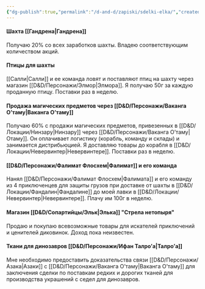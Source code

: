 ```yaml
---
{"dg-publish":true,"permalink":"/d-and-d/zapiski/sdelki-elka/","created":"2023-12-27T21:57:18.238+04:00","updated":"2023-12-27T22:34:49.185+04:00"}
---
```



#### Шахта [[Гандрена\|Гандрена]]
Получаю 20% со всех заработков шахты. Владею соответствующим количеством акций.

#### Птицы для шахты
[[Салли\|Салли]] и ее команда ловят и поставляют птиц на шахту через магазин [[D&D/Персонажи/Элмор\|Элмора]]. Я получаю 50г за каждую проданную птицу. Поставки раз в неделю.

#### Продажа магических предметов через [[D&D/Персонажи/Ваканга О’таму\|Ваканга О’таму]]
Получаю 60% с продажи магических предметов, привезенных в [[D&D/Локации/Нинзару\|Нинзару]] через [[D&D/Персонажи/Ваканга О’таму\|Отаму]]. Он оплачивает логистику (корабль, команду и склады) и занимается дистрибьюцией. Я доставляю товары до корабля в [[D&D/Локации/Невервинтер\|Невервинтере]]. Поставки раз в неделю.

#### [[D&D/Персонажи/Фалимат Флосхем\|Фалимат]] и его команда
Нанял [[D&D/Персонажи/Фалимат Флосхем\|Фалимата]] и его команду из 4 приключенцев для защиты грузов при доставке от шахты в [[D&D/Локации/Фандалин\|Фандалине]] до моей лавки в [[D&D/Локации/Невервинтер\|Невервинтере]]. Плачу им 100г в неделю.

#### Магазин [[D&D/Сопартийцы/Эльк\|Элька]] "Стрела нетопыря"
Продаю и покупаю всевозможные товары для искателей приключений и ценителей диковинок. Доход пока неизвестен. 

#### Ткани для динозавров [[D&D/Персонажи/Ифан Талро’a\|Талро’a]]
Мне необходимо предоставить доказательства связи [[D&D/Персонажи/Азака\|Азаки]] с [[D&D/Персонажи/Ваканга О’таму\|Ваканга О’таму]] для заключения сделки по поставкам редких и дорогих тканей для производства украшений с седел для динозавров. 

